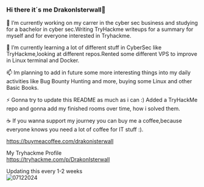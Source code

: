 ### Hi there it´s me DrakonIsterwall👋

<!--
**DrakonIsterwall/DrakonIsterwall** is a ✨ _special_ ✨ repository because its `README.md` (this file) appears on your GitHub profile.

Here are some ideas to get you started:

- 🔭 I’m currently working on ...
- 🌱 I’m currently learning ...
- 👯 I’m looking to collaborate on ...
- 🤔 I’m looking for help with ...
- 💬 Ask me about ...
- 📫 How to reach me: ...
- 😄 Pronouns: ...
- ⚡ Fun fact: ...
-->

🔭 I’m currently working on my carrer in the cyber sec business and studying for a bachelor in cyber sec.Writing TryHackme writeups for a summary for myself and for everyone interested in Tryhackme.

🌱 I’m currently learning a lot of different stuff in CyberSec like TryHackme,looking at different repos.Rented some different VPS to improve in Linux terminal and Docker.
   

📫 Im planning to add in future some more interesting things into my daily activities like Bug Bounty Hunting and more, buying some Linux and other Basic Books.
   
⚡ Gonna try to update this README as much as i can :) Added a TryHackMe repo and gonna add my finished rooms over time, how i solved them.

☕ If you wanna support my journey you can buy me a coffee,because everyone knows you need a lot of coffee for IT stuff :).

https://buymeacoffee.com/drakonisterwall

My Tryhackme Profile <br>
https://tryhackme.com/p/DrakonIsterwall

Updating this every 1-2 weeks<br>
![07122024](https://github.com/user-attachments/assets/376e1e7b-d92f-4561-a604-755b832402c5)




